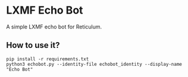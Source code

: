 # LXMF Echo Bot

A simple LXMF echo bot for Reticulum.

## How to use it?

```
pip install -r requirements.txt
python3 echobot.py --identity-file echobot_identity --display-name "Echo Bot"
```
